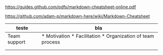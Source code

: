 https://guides.github.com/pdfs/markdown-cheatsheet-online.pdf

https://github.com/adam-p/markdown-here/wiki/Markdown-Cheatsheet


| teste | bla |
|--------------|------------------------------------------------------------|
| Team support | * Motivation * Facilitation * Organization of team process |
| | |
| | |
